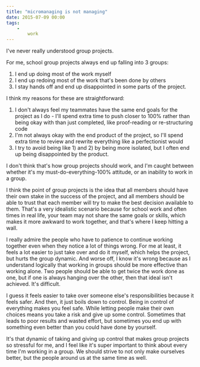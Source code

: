 ```yaml
---
title: "micromanaging is not managing"
date: 2015-07-09 00:00
tags:
    -
        work
---
```


I've never really understood group projects.

For me, school group projects always end up falling into 3 groups:

1. I end up doing most of the work myself
2. I end up redoing most of the work that's been done by others
3. I stay hands off and end up disappointed in some parts of the project.

I think my reasons for these are straightforward:

1. I don't always feel my teammates have the same end goals for the project as I do - I'll spend extra time to push closer to 100% rather than being okay with than just completed, like proof-reading or re-structuring code
2. I'm not always okay with the end product of the project, so I'll spend extra time to review and rewrite everything like a perfectionist would
3. I try to avoid being like 1) and 2) by being more isolated, but I often end up being disappointed by the product.

I don't think that's how group projects should work, and I'm caught between whether it's my must-do-everything-100% attitude, or an inability to work in a group.

I think the point of group projects is the idea that all members should have their own stake in the success of the project, and all members should be able to trust that each member will try to make the best decision available to them. That's a very idealistic scenario because for school work and often times in real life, your team may not share the same goals or skills, which makes it more awkward to work together, and that's where I keep hitting a wall.

I really admire the people who have to patience to continue working together even when they notice a lot of things wrong. For me at least, it feels a lot easier to just take over and do it myself, which helps the project, but hurts the group dynamic. And worse off, I know it's wrong because as I understand logically that working in groups should be more effective than working alone. Two people should be able to get twice the work done as one, but if one is always hanging over the other, then that ideal isn't achieved. It's difficult.

I guess it feels easier to take over someone else's responsibilities because it feels safer. And then, it just boils down to control. Being in control of everything makes you feel safe. While letting people make their own choices means you take a risk and give up some control. Sometimes that leads to poor results and wasted effort, but sometimes you end up with something even better than you could have done by yourself.

It's that dynamic of taking and giving up control that makes group projects so stressful for me, and I feel like it's super important to think about every time I'm working in a group. We should strive to not only make ourselves better, but the people around us at the same time as well.
